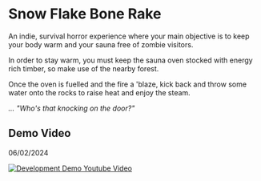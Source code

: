 # Snow Flake Bone Rake

An indie, survival horror experience where your main objective is to keep your body warm and your sauna free of zombie visitors.

In order to stay warm, you must keep the sauna oven stocked with energy rich timber, so make use of the nearby forest. 

Once the oven is fuelled and the fire a 'blaze, kick back and throw some water onto the rocks to raise heat and enjoy the steam.

*... "Who's that knocking on the door?"*


## Demo Video
06/02/2024

[![Development Demo Youtube Video](https://img.youtube.com/vi/-BEydouGe6s/0.jpg)](https://www.youtube.com/watch?v=-BEydouGe6s)

